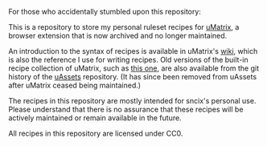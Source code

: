 For those who accidentally stumbled upon this repository:

This is a repository to store my personal ruleset recipes for [uMatrix](https://github.com/gorhill/uMatrix/), a browser extension that is now archived and no longer maintained.

An introduction to the syntax of recipes is available in uMatrix's [wiki](https://github.com/gorhill/uMatrix/wiki/Ruleset-recipes), which is also the reference I use for writing recipes. Old versions of the built-in recipe collection of uMatrix, such as [this one](https://github.com/uBlockOrigin/uAssets/blob/84dc2761abb4193bb34290aa6d90266610f735f6/recipes/recipes_en.txt), are also available from the git history of the [uAssets](https://github.com/uBlockOrigin/uAssets/) repository. (It has since been removed from uAssets after uMatrix ceased being maintained.)

The recipes in this repository are mostly intended for sncix's personal use. Please understand that there is no assurance that these recipes will be actively maintained or remain available in the future.

All recipes in this repository are licensed under CC0.
